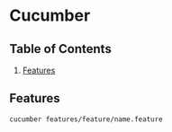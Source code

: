 # Cucumber

## Table of Contents
1. [Features](#features)

## Features
```bash
cucumber features/feature/name.feature
```